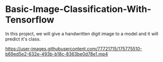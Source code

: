 # Basic-Image-Classification-With-Tensorflow
In this project, we will give a handwritten digit image to a model and it will predict it's class. 



https://user-images.githubusercontent.com/77721715/175775510-b69ed5e2-632e-493b-b18c-8363be0d78e1.mp4


